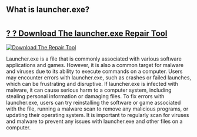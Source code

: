 ## What is launcher.exe? 

# <h2><a href="https://exedetect.com/download.php?launcher.exe">? ? Download The launcher.exe Repair Tool</a></h2>

[![Download The Repair Tool](https://exedetect.com/download-button.jpg)](https://exedetect.com/download.php?launcher.exe)

Launcher.exe is a file that is commonly associated with various software applications and games. However, it is also a common target for malware and viruses due to its ability to execute commands on a computer. Users may encounter errors with launcher.exe, such as crashes or failed launches, which can be frustrating and disruptive. If launcher.exe is infected with malware, it can cause serious harm to a computer system, including stealing personal information or damaging files. To fix errors with launcher.exe, users can try reinstalling the software or game associated with the file, running a malware scan to remove any malicious programs, or updating their operating system. It is important to regularly scan for viruses and malware to prevent any issues with launcher.exe and other files on a computer.